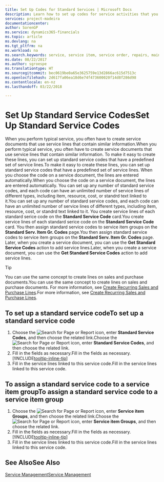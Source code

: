 ```yaml
---
title: Set Up Codes for Standard Services | Microsoft Docs
description: Learn how to set up codes for service activities that you often perform.
services: project-madeira
documentationcenter: 
author: SorenGP
ms.service: dynamics365-financials
ms.topic: article
ms.devlang: na
ms.tgt_pltfrm: na
ms.workload: na
ms.search.keywords: service, service item, service order, repairs, maintenance
ms.date: 08/22/2017
ms.author: sgroespe
ms.translationtype: HT
ms.sourcegitcommit: bec0619be0a65e3625759e13d2866ac615d7513c
ms.openlocfilehash: 2d617fa06ea18d6e74f473600020f14d8f286d98
ms.contentlocale: en-nz
ms.lasthandoff: 03/22/2018

---
```


# <a name="set-up-standard-service-codes"></a><span data-ttu-id="b372b-103">Set Up Standard Service Codes</span><span class="sxs-lookup"><span data-stu-id="b372b-103">Set Up Standard Service Codes</span></span>
<span data-ttu-id="b372b-104">When you perform typical service, you often have to create service documents that use service lines that contain similar information.</span><span class="sxs-lookup"><span data-stu-id="b372b-104">When you perform typical service, you often have to create service documents that use service lines that contain similar information.</span></span> <span data-ttu-id="b372b-105">To make it easy to create these lines, you can set up standard service codes that have a predefined set of service lines.</span><span class="sxs-lookup"><span data-stu-id="b372b-105">To make it easy to create these lines, you can set up standard service codes that have a predefined set of service lines.</span></span> <span data-ttu-id="b372b-106">When you choose the code on a service document, the lines are entered automatically.</span><span class="sxs-lookup"><span data-stu-id="b372b-106">When you choose the code on a service document, the lines are entered automatically.</span></span> <span data-ttu-id="b372b-107">You can set up any number of standard service codes, and each code can have an unlimited number of service lines of different types, including item, resource, cost, or standrd text linked to it.</span><span class="sxs-lookup"><span data-stu-id="b372b-107">You can set up any number of standard service codes, and each code can have an unlimited number of service lines of different types, including item, resource, cost, or standrd text linked to it.</span></span> <span data-ttu-id="b372b-108">You create service lines of each standard serice code on the **Standard Service Code** card.</span><span class="sxs-lookup"><span data-stu-id="b372b-108">You create service lines of each standard serice code on the **Standard Service Code** card.</span></span> <span data-ttu-id="b372b-109">You then assign standard service codes to service item groups on the **Standard Serv. Item Gr. Codes** page.</span><span class="sxs-lookup"><span data-stu-id="b372b-109">You then assign standard service codes to service item groups on the **Standard Serv. Item Gr. Codes** page.</span></span> <span data-ttu-id="b372b-110">Later, when you create a service document, you can use the **Get Standard Service Codes** action to add service lines.</span><span class="sxs-lookup"><span data-stu-id="b372b-110">Later, when you create a service document, you can use the **Get Standard Service Codes** action to add service lines.</span></span>  
  
> [!Tip]
>  <span data-ttu-id="b372b-111">You can use the same concept to create lines on sales and purchase documents.</span><span class="sxs-lookup"><span data-stu-id="b372b-111">You can use the same concept to create lines on sales and purchase documents.</span></span> <span data-ttu-id="b372b-112">For more information, see [Create Recurring Sales and Purchase Lines](sales-how-work-standard-lines.md).</span><span class="sxs-lookup"><span data-stu-id="b372b-112">For more information, see [Create Recurring Sales and Purchase Lines](sales-how-work-standard-lines.md).</span></span>    
  
## <a name="to-set-up-a-standard-service-code"></a><span data-ttu-id="b372b-113">To set up a standard service code</span><span class="sxs-lookup"><span data-stu-id="b372b-113">To set up a standard service code</span></span>    
1. <span data-ttu-id="b372b-114">Choose the ![Search for Page or Report](media/ui-search/search_small.png "Search for Page or Report icon") icon, enter **Standard Service Codes**, and then choose the related link.</span><span class="sxs-lookup"><span data-stu-id="b372b-114">Choose the ![Search for Page or Report](media/ui-search/search_small.png "Search for Page or Report icon") icon, enter **Standard Service Codes**, and then choose the related link.</span></span>  
2. <span data-ttu-id="b372b-115">Fill in the fields as necessary.</span><span class="sxs-lookup"><span data-stu-id="b372b-115">Fill in the fields as necessary.</span></span> [!INCLUDE[tooltip-inline-tip](includes/tooltip-inline-tip_md.md)]  
4. <span data-ttu-id="b372b-116">Fill in the service lines linked to this service code.</span><span class="sxs-lookup"><span data-stu-id="b372b-116">Fill in the service lines linked to this service code.</span></span>  

## <a name="to-assign-a-standard-service-code-to-a-service-item-group"></a><span data-ttu-id="b372b-117">To assign a standard service code to a service item group</span><span class="sxs-lookup"><span data-stu-id="b372b-117">To assign a standard service code to a service item group</span></span>
1. <span data-ttu-id="b372b-118">Choose the ![Search for Page or Report](media/ui-search/search_small.png "Search for Page or Report icon") icon, enter **Service item Groups**, and then choose the related link.</span><span class="sxs-lookup"><span data-stu-id="b372b-118">Choose the ![Search for Page or Report](media/ui-search/search_small.png "Search for Page or Report icon") icon, enter **Service item Groups**, and then choose the related link.</span></span>  
2. <span data-ttu-id="b372b-119">Fill in the fields as necessary.</span><span class="sxs-lookup"><span data-stu-id="b372b-119">Fill in the fields as necessary.</span></span> [!INCLUDE[tooltip-inline-tip](includes/tooltip-inline-tip_md.md)]
3. <span data-ttu-id="b372b-120">Fill in the service lines linked to this service code.</span><span class="sxs-lookup"><span data-stu-id="b372b-120">Fill in the service lines linked to this service code.</span></span>  

## <a name="see-also"></a><span data-ttu-id="b372b-121">See Also</span><span class="sxs-lookup"><span data-stu-id="b372b-121">See Also</span></span>
[<span data-ttu-id="b372b-122">Service Management</span><span class="sxs-lookup"><span data-stu-id="b372b-122">Service Management</span></span>](service-service.md)
